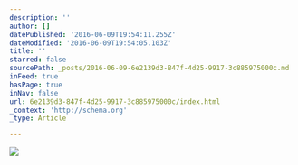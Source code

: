 ```yaml
---
description: ''
author: []
datePublished: '2016-06-09T19:54:11.255Z'
dateModified: '2016-06-09T19:54:05.103Z'
title: ''
starred: false
sourcePath: _posts/2016-06-09-6e2139d3-847f-4d25-9917-3c885975000c.md
inFeed: true
hasPage: true
inNav: false
url: 6e2139d3-847f-4d25-9917-3c885975000c/index.html
_context: 'http://schema.org'
_type: Article

---
```

![](https://the-grid-user-content.s3-us-west-2.amazonaws.com/9ceef7e8-cb63-4299-a0ba-476581c57791.jpg)